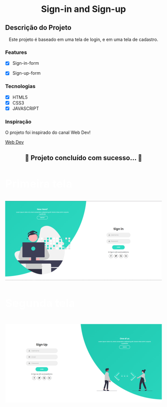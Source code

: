 <h1 align="center">Sign-in and Sign-up</h1>


## Descrição do Projeto
<p align="center">Este projeto é baseado em uma tela de login, e em uma tela de cadastro.</p>

### Features

- [x] Sign-in-form
- [x] Sign-up-form


### Tecnologias

- [x] HTML5
- [x] CSS3
- [x] JAVASCRIPT

### Inspiração
<p> O projeto foi inspirado do canal Web Dev! </p>

<a href="https://youtu.be/I5_T547tHf0">Web Dev</a>

<h2 align="center"> 
	 🚀 Projeto concluído com sucesso... 🚀
</h4>


<h3 style="color: #fff; font-size: 2.2rem";>Primeira tela</h2>
<img src="img/img01.png">

<h4 style="color: #fff; font-size: 2.2rem";>Segunda tela</h3>
<img src="img/img02.png">

